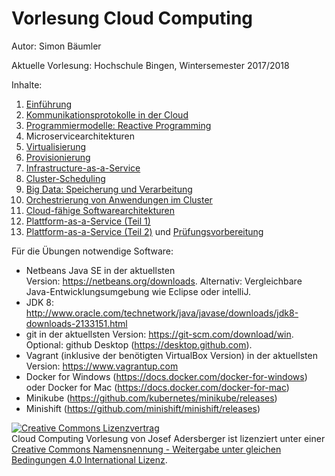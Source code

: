 ﻿Vorlesung Cloud Computing
==============================================================================
Autor: Simon Bäumler

Aktuelle Vorlesung: Hochschule Bingen, Wintersemester 2017/2018

Inhalte:

1. [Einführung](00-einfuehrung)
2. [Kommunikationsprotokolle in der Cloud](01-kommunikation)
3. [Programmiermodelle: Reactive Programming](02-programmiermodelle)
4. Microservicearchitekturen
5. [Virtualisierung](03-virtualisierung)
6. [Provisionierung](04-provisionierung)
7. [Infrastructure-as-a-Service](05-iaas)
8. [Cluster-Scheduling](06-cluster-scheduling)
9. [Big Data: Speicherung und Verarbeitung](09-big-data)
10. [Orchestrierung von Anwendungen im Cluster](07-orchestrierung)
11. [Cloud-fähige Softwarearchitekturen](08-cloud-architektur)
12. [Plattform-as-a-Service (Teil 1)](10-paas) 
13. [Plattform-as-a-Service (Teil 2)](10-paas) und [Prüfungsvorbereitung](11-zusammenfassung)

Für die Übungen notwendige Software:

* Netbeans Java SE in der aktuellsten Version: https://netbeans.org/downloads. Alternativ: Vergleichbare Java-Entwicklungsumgebung wie Eclipse oder intelliJ.
* JDK 8: http://www.oracle.com/technetwork/java/javase/downloads/jdk8-downloads-2133151.html
* git in der aktuellsten Version: https://git-scm.com/download/win. Optional: github Desktop (https://desktop.github.com). 
* Vagrant (inklusive der benötigten VirtualBox Version) in der aktuellsten Version: https://www.vagrantup.com
* Docker for Windows (https://docs.docker.com/docker-for-windows) oder Docker for Mac (https://docs.docker.com/docker-for-mac)
* Minikube (https://github.com/kubernetes/minikube/releases)
* Minishift (https://github.com/minishift/minishift/releases)


<a rel="license" href="http://creativecommons.org/licenses/by-sa/4.0/"><img alt="Creative Commons Lizenzvertrag" style="border-width:0" src="https://i.creativecommons.org/l/by-sa/4.0/88x31.png" /></a><br /><span xmlns:dct="http://purl.org/dc/terms/" href="http://purl.org/dc/dcmitype/Text" property="dct:title" rel="dct:type">Cloud Computing Vorlesung</span> von <span xmlns:cc="http://creativecommons.org/ns#" property="cc:attributionName">Josef Adersberger</span> ist lizenziert unter einer <a rel="license" href="http://creativecommons.org/licenses/by-sa/4.0/">Creative Commons Namensnennung - Weitergabe unter gleichen Bedingungen 4.0 International Lizenz</a>.
